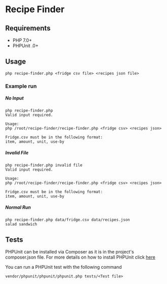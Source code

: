 # Recipe Finder

## Requirements

- PHP 7.0+
- PHPUnit .0+

## Usage

```
php recipe-finder.php <fridge csv file> <recipes json file>
```

### Example run

##### No Input

```
php recipe-finder.php
Valid input required.

Usage:
php /root/recipe-finder/recipe-finder.php <fridge csv> <recipes json>

Fridge.csv must be in the following format:
item, amount, unit, use-by
```

##### Invalid File

```
php recipe-finder.php invalid file
Valid input required.

Usage:
php /root/recipe-finder/recipe-finder.php <fridge csv> <recipes json>

Fridge.csv must be in the following format:
item, amount, unit, use-by
```

##### Normal Run

```
php recipe-finder.php data/fridge.csv data/recipes.json
salad sandwich
```

## Tests

PHPUnit can be installed via Composer as it is in the project's composer.json file. For more details on how to install PHPUnit click [here](http://phpunit.de/manual/current/en/installation.html)

You can run a PHPUnit test with the following command

```
vendor/phpunit/phpunit/phpunit.php tests/<Test file>
```
